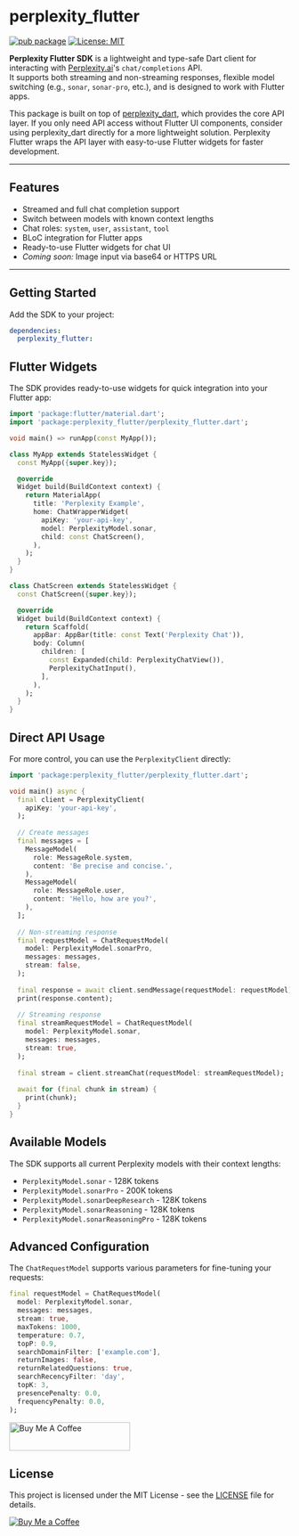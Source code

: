# perplexity_flutter

[![pub package](https://img.shields.io/pub/v/perplexity_flutter.svg)](https://pub.dev/packages/perplexity_flutter)
[![License: MIT](https://img.shields.io/badge/license-MIT-yellow.svg)](LICENSE)

**Perplexity Flutter SDK** is a lightweight and type-safe Dart client for interacting with [Perplexity.ai](https://www.perplexity.ai)'s `chat/completions` API.  
It supports both streaming and non-streaming responses, flexible model switching (e.g., `sonar`, `sonar-pro`, etc.), and is designed to work with Flutter apps.

This package is built on top of [perplexity_dart](https://pub.dev/packages/perplexity_dart), which provides the core API layer. If you only need API access without Flutter UI components, consider using perplexity_dart directly for a more lightweight solution. Perplexity Flutter wraps the API layer with easy-to-use Flutter widgets for faster development.

---

## Features

- Streamed and full chat completion support
- Switch between models with known context lengths
- Chat roles: `system`, `user`, `assistant`, `tool`
- BLoC integration for Flutter apps
- Ready-to-use Flutter widgets for chat UI
- *Coming soon:* Image input via base64 or HTTPS URL

---

## Getting Started

Add the SDK to your project:

```yaml
dependencies:
  perplexity_flutter: 
```

## Flutter Widgets

The SDK provides ready-to-use widgets for quick integration into your Flutter app:

```dart
import 'package:flutter/material.dart';
import 'package:perplexity_flutter/perplexity_flutter.dart';

void main() => runApp(const MyApp());

class MyApp extends StatelessWidget {
  const MyApp({super.key});

  @override
  Widget build(BuildContext context) {
    return MaterialApp(
      title: 'Perplexity Example',
      home: ChatWrapperWidget(
        apiKey: 'your-api-key',
        model: PerplexityModel.sonar,
        child: const ChatScreen(),
      ),
    );
  }
}

class ChatScreen extends StatelessWidget {
  const ChatScreen({super.key});

  @override
  Widget build(BuildContext context) {
    return Scaffold(
      appBar: AppBar(title: const Text('Perplexity Chat')),
      body: Column(
        children: [
          const Expanded(child: PerplexityChatView()),
          PerplexityChatInput(),
        ],
      ),
    );
  }
}
```

## Direct API Usage

For more control, you can use the `PerplexityClient` directly:

```dart
import 'package:perplexity_flutter/perplexity_flutter.dart';

void main() async {
  final client = PerplexityClient(
    apiKey: 'your-api-key',
  );
  
  // Create messages
  final messages = [
    MessageModel(
      role: MessageRole.system,
      content: 'Be precise and concise.',
    ),
    MessageModel(
      role: MessageRole.user,
      content: 'Hello, how are you?',
    ),
  ];
  
  // Non-streaming response
  final requestModel = ChatRequestModel(
    model: PerplexityModel.sonarPro,
    messages: messages,
    stream: false,
  );
  
  final response = await client.sendMessage(requestModel: requestModel);
  print(response.content);
  
  // Streaming response
  final streamRequestModel = ChatRequestModel(
    model: PerplexityModel.sonar,
    messages: messages,
    stream: true,
  );
  
  final stream = client.streamChat(requestModel: streamRequestModel);
  
  await for (final chunk in stream) {
    print(chunk);
  }
}
```

## Available Models

The SDK supports all current Perplexity models with their context lengths:

- `PerplexityModel.sonar` - 128K tokens
- `PerplexityModel.sonarPro` - 200K tokens
- `PerplexityModel.sonarDeepResearch` - 128K tokens
- `PerplexityModel.sonarReasoning` - 128K tokens
- `PerplexityModel.sonarReasoningPro` - 128K tokens

## Advanced Configuration

The `ChatRequestModel` supports various parameters for fine-tuning your requests:

```dart
final requestModel = ChatRequestModel(
  model: PerplexityModel.sonar,
  messages: messages,
  stream: true,
  maxTokens: 1000,
  temperature: 0.7,
  topP: 0.9,
  searchDomainFilter: ['example.com'],
  returnImages: false,
  returnRelatedQuestions: true,
  searchRecencyFilter: 'day',
  topK: 3,
  presencePenalty: 0.0,
  frequencyPenalty: 0.0,
);
```

<a href="https://buymeacoffee.com/vishnu3251p" target="_blank"><img src="https://cdn.buymeacoffee.com/buttons/default-blue.png" alt="Buy Me A Coffee" style="height: 51px !important;width: 217px !important;" ></a>

## License

This project is licensed under the MIT License - see the [LICENSE](LICENSE) file for details.

[![Buy Me a Coffee](https://img.shields.io/badge/buy%20me%20a%20coffee-donate-yellow)](https://buymeacoffee.com/vishnu3251p)
